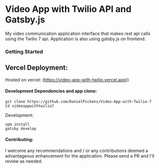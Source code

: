 # Video App with Twilio API and Gatsby.js
My video communication application interface that makes rest api calls using the Twilio 7 api. Application is also using gatsby.js on frontend. 


### Getting Started





## Vercel Deployment:
Hosted on vercel: (https://video-app-with-twilio.vercel.app))

#### Development Dependencies and app clone:
```
git clone https://github.com/DanielPickens/Video-App-with-Twilio-7
Cd videoappwithtwilio7

```

Development:
```
npm install
gatsby develop
```

#### Contributing:

I welcome any recommendations and / or any contributions deemed a advantageous enhancement for the application. Please send a PR and I'll review as needed. 

